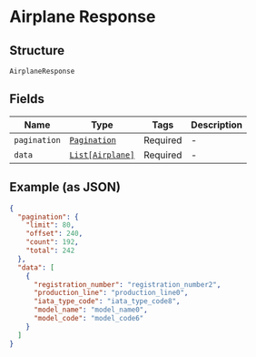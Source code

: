 
# Airplane Response

## Structure

`AirplaneResponse`

## Fields

| Name | Type | Tags | Description |
|  --- | --- | --- | --- |
| `pagination` | [`Pagination`](../../doc/models/pagination.md) | Required | - |
| `data` | [`List[Airplane]`](../../doc/models/airplane.md) | Required | - |

## Example (as JSON)

```json
{
  "pagination": {
    "limit": 80,
    "offset": 240,
    "count": 192,
    "total": 242
  },
  "data": [
    {
      "registration_number": "registration_number2",
      "production_line": "production_line0",
      "iata_type_code": "iata_type_code8",
      "model_name": "model_name0",
      "model_code": "model_code6"
    }
  ]
}
```

